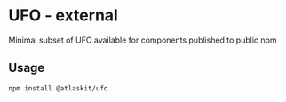 # UFO - external

Minimal subset of UFO available for components published to public npm

## Usage

``
npm install @atlaskit/ufo
``
